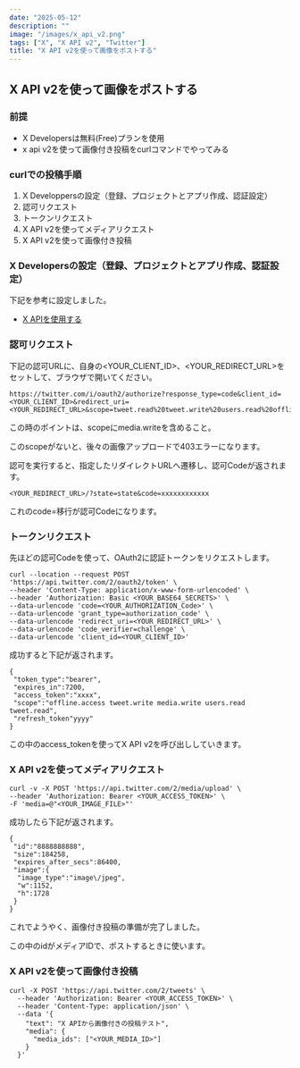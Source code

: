 ```yaml
---
date: "2025-05-12"
description: ""
image: "/images/x_api_v2.png"
tags: ["X", "X API v2", "Twitter"]
title: "X API v2を使って画像をポストする"
---
```


## X API v2を使って画像をポストする

### 前提

- X Developersは無料(Free)プランを使用
- x api v2を使って画像付き投稿をcurlコマンドでやってみる

### curlでの投稿手順

1. X Developpersの設定（登録、プロジェクトとアプリ作成、認証設定）
2. 認可リクエスト
3. トークンリクエスト
4. X API v2を使ってメディアリクエスト
5. X API v2を使って画像付き投稿

### X Developersの設定（登録、プロジェクトとアプリ作成、認証設定）

下記を参考に設定しました。

 - [X APIを使用する](https://qiita.com/hisashi_matsui/items/55e445b6a34a522dcbd8#oauth-20-flow-with-pkce%E3%82%92%E4%BD%BF%E7%94%A8%E3%81%97%E3%82%A2%E3%82%AF%E3%82%BB%E3%82%B9%E3%83%88%E3%83%BC%E3%82%AF%E3%83%B3%E3%82%92%E5%8F%96%E5%BE%97%E3%81%99%E3%82%8B)

### 認可リクエスト

下記の認可URLに、自身の<YOUR\_CLIENT\_ID>、<YOUR\_REDIRECT\_URL>をセットして、ブラウザで開いてください。

```
https://twitter.com/i/oauth2/authorize?response_type=code&client_id=<YOUR_CLIENT_ID>&redirect_uri=<YOUR_REDIRECT_URL>&scope=tweet.read%20tweet.write%20users.read%20offline.access%20media.write&state=state&code_challenge=challenge&code_challenge_method=plain
```

この時のポイントは、scopeにmedia.writeを含めること。

このscopeがないと、後々の画像アップロードで403エラーになります。

認可を実行すると、指定したリダイレクトURLへ遷移し、認可Codeが返されます。

```
<YOUR_REDIRECT_URL>/?state=state&code=xxxxxxxxxxxx
```

これのcode=移行が認可Codeになります。

### トークンリクエスト

先ほどの認可Codeを使って、OAuth2に認証トークンをリクエストします。

```
curl --location --request POST 'https://api.twitter.com/2/oauth2/token' \
--header 'Content-Type: application/x-www-form-urlencoded' \
--header 'Authorization: Basic <YOUR_BASE64_SECRETS>' \
--data-urlencode 'code=<YOUR_AUTHORIZATION_Code>' \
--data-urlencode 'grant_type=authorization_code' \
--data-urlencode 'redirect_uri=<YOUR_REDIRECT_URL>' \
--data-urlencode 'code_verifier=challenge' \
--data-urlencode 'client_id=<YOUR_CLIENT_ID>'
```

成功すると下記が返されます。

```
{
 "token_type":"bearer",
 "expires_in":7200,
 "access_token":"xxxx",
 "scope":"offline.access tweet.write media.write users.read tweet.read",
 "refresh_token"yyyy"
}
```

この中のaccess\_tokenを使ってX API v2を呼び出ししていきます。

### X API v2を使ってメディアリクエスト

```
curl -v -X POST 'https://api.twitter.com/2/media/upload' \
--header 'Authorization: Bearer <YOUR_ACCESS_TOKEN>' \
-F 'media=@"<YOUR_IMAGE_FILE>"'
```

成功したら下記が返されます。

```
{
 "id":"8888888888",
 "size":184258,
 "expires_after_secs":86400,
 "image":{
  "image_type":"image\/jpeg",
  "w":1152,
  "h":1728
 }
}
```

これでようやく、画像付き投稿の準備が完了しました。

この中のidがメディアIDで、ポストするときに使います。

### X API v2を使って画像付き投稿

```
curl -X POST 'https://api.twitter.com/2/tweets' \
  --header 'Authorization: Bearer <YOUR_ACCESS_TOKEN>' \
  --header 'Content-Type: application/json' \
  --data '{
    "text": "X APIから画像付きの投稿テスト",
    "media": {
      "media_ids": ["<YOUR_MEDIA_ID>"]
    }
  }'
```
